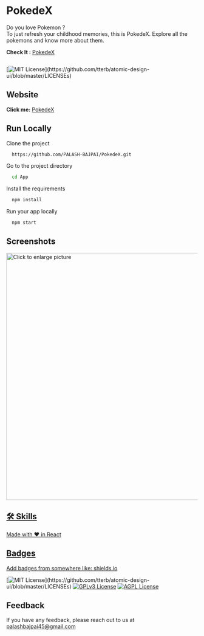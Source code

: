 
# PokedeX

Do you love Pokemon ?  
To just refresh your childhood memories, this is PokedeX. Explore all the pokemons and know more about them.

**Check It :**  [PokedeX](https://pokedex649.netlify.app/)

<div align="center">
  <div style="display: flex;">
 
</div>
</div>

[![MIT License](https://img.shields.io/apm/l/atomic-design-ui.svg?)](https://github.com/tterb/atomic-design-ui/blob/master/LICENSEs)
## Website
**Click me:** 
[PokedeX](https://pokedex649.netlify.app/)


## Run Locally

Clone the project

```bash
  https://github.com/PALASH-BAJPAI/PokedeX.git
```

Go to the project directory

```bash
  cd App
```

Install the requirements

```bash
  npm install
```

Run your app locally

```bash
  npm start
```


## Screenshots

<a href="https://drive.google.com/uc?export=view&id=1yxUvqlKagwMwkjrMYhnSU2EW7D8uYgAN"><img src="https://drive.google.com/uc?export=view&id=<FILEID>" style="width: 650px; max-width: 100%; height: auto" title="Click to enlarge picture" />

## 🛠 Skills

Made with ❤️ in React

## Badges

Add badges from somewhere like: [shields.io](https://shields.io/)

[![MIT License](https://img.shields.io/apm/l/atomic-design-ui.svg?)](https://github.com/tterb/atomic-design-ui/blob/master/LICENSEs)
[![GPLv3 License](https://img.shields.io/badge/License-GPL%20v3-yellow.svg)](https://opensource.org/licenses/)
[![AGPL License](https://img.shields.io/badge/license-AGPL-blue.svg)](http://www.gnu.org/licenses/agpl-3.0)


## Feedback

If you have any feedback, please reach out to us at palashbajpai45@gmail.com

